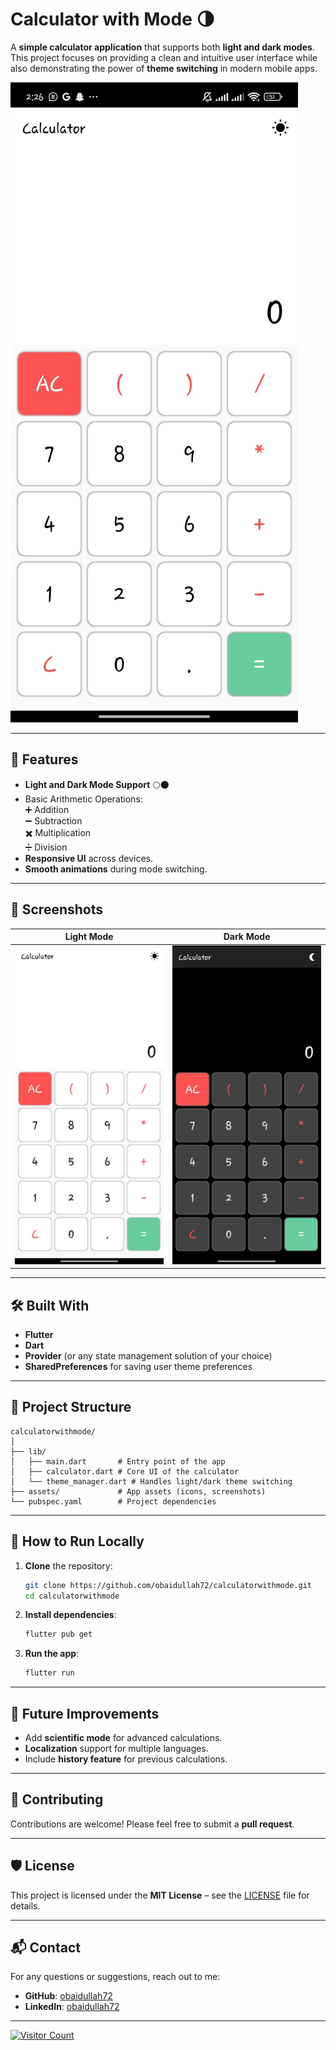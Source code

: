 # Calculator with Mode 🌗

A **simple calculator application** that supports both **light and dark modes**. This project focuses on providing a clean and intuitive user interface while also demonstrating the power of **theme switching** in modern mobile apps.

![Calculator App Screenshot](assets/ss.jpeg)

---

## 🚀 Features
- **Light and Dark Mode Support** 🌕🌑  
- Basic Arithmetic Operations:  
  ➕ Addition  
  ➖ Subtraction  
  ✖️ Multiplication  
  ➗ Division  
- **Responsive UI** across devices.  
- **Smooth animations** during mode switching.

---

## 📸 Screenshots

| Light Mode      | Dark Mode       |
|-----------------|-----------------|
| ![Light Mode](assets/light.jpeg) | ![Dark Mode](assets/dark.jpeg) |

---

## 🛠️ Built With
- **Flutter**  
- **Dart**  
- **Provider** (or any state management solution of your choice)  
- **SharedPreferences** for saving user theme preferences  

---

## 📂 Project Structure
```plaintext
calculatorwithmode/
│
├── lib/
│   ├── main.dart       # Entry point of the app
│   ├── calculator.dart # Core UI of the calculator
│   └── theme_manager.dart # Handles light/dark theme switching
├── assets/             # App assets (icons, screenshots)
└── pubspec.yaml        # Project dependencies
```

---

## 🚀 How to Run Locally
1. **Clone** the repository:
   ```bash
   git clone https://github.com/obaidullah72/calculatorwithmode.git
   cd calculatorwithmode
   ```

2. **Install dependencies**:
   ```bash
   flutter pub get
   ```

3. **Run the app**:
   ```bash
   flutter run
   ```

---

## 🌟 Future Improvements
- Add **scientific mode** for advanced calculations.  
- **Localization** support for multiple languages.  
- Include **history feature** for previous calculations.

---

## 🤝 Contributing
Contributions are welcome! Please feel free to submit a **pull request**.

---

## 🛡️ License
This project is licensed under the **MIT License** – see the [LICENSE](LICENSE) file for details.

---

## 📬 Contact
For any questions or suggestions, reach out to me:

- **GitHub**: [obaidullah72](https://github.com/obaidullah72/)
- **LinkedIn**: [obaidullah72](https://www.linkedin.com/in/obaidullah72/)

---

[![Visitor Count](https://visitcount.itsvg.in/api?id=obaidullah72&label=Profile%20Views&color=1&icon=5&pretty=true)](https://visitcount.itsvg.in)
